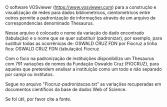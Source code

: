 O software VOSviewer (https://www.vosviewer.com) para a construção e visualização de redes para dados bibliometricos, cientometricos entre outros permite a padronização de informações através de um arquivo de correspondencias denominado Thesaurus.

Nesse arquivo é colocado o nome da variação do dado encontrado (tabulação) e o nome que se quer substituir (padronizar), por exemplo, para sustituir todas as ocorrênicas de: OSWALD CRUZ FDN por Fiocruz a linha fica:
OSWALD CRUZ FDN (tabulação)	Fiocruz

Com o foco na padronização de instituições disponibilizo um Thesaurus com 791 variações de nomes da Fundação Oswaldo Cruz (FIOCRUZ), para aqueles que pretendem analisar a instituição como um todo e não separado por campi ou institutos.

Segue no arquivo "Fiocruz-padronizacao.txt" as variações recuperadas em documentos científicos da base de dados Web of Science.

Se foi útil, por favor cite a fonte.
